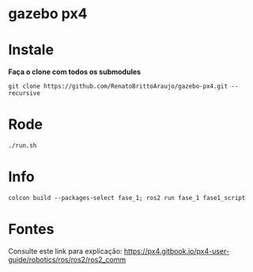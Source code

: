 # gazebo px4

# Instale

**Faça o clone com todos os submodules**

```
git clone https://github.com/RenatoBrittoAraujo/gazebo-px4.git --recursive
```

# Rode

```
./run.sh
```

# Info

`colcon build --packages-select fase_1; ros2 run fase_1 fase1_script`


# Fontes

Consulte este link para explicação: https://px4.gitbook.io/px4-user-guide/robotics/ros/ros2/ros2_comm

